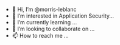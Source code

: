 - 👋 Hi, I’m @morris-leblanc
- 👀 I’m interested in Application Security...
- 🌱 I’m currently learning ...
- 💞️ I’m looking to collaborate on ...
- 📫 How to reach me ...

<!---
morris-leblanc/morris-leblanc is a ✨ special ✨ repository because its `README.md` (this file) appears on your GitHub profile.
You can click the Preview link to take a look at your changes.
--->
